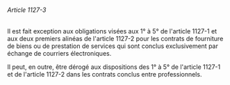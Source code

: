 ###### Article 1127-3

Il est fait exception aux obligations visées aux 1° à 5° de l'article 1127-1 et aux deux premiers alinéas de l'article 1127-2 pour les contrats de fourniture de biens ou de prestation de services qui sont conclus exclusivement par échange de courriers électroniques.

Il peut, en outre, être dérogé aux dispositions des 1° à 5° de l'article 1127-1 et de l'article 1127-2 dans les contrats conclus entre professionnels.

